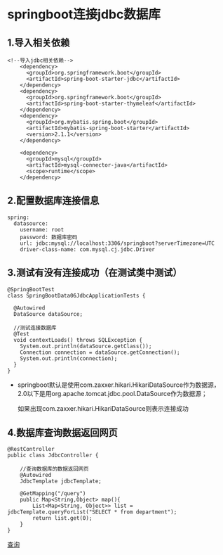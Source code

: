 # springboot连接jdbc数据库

## 1.导入相关依赖

    <!--导入jdbc相关依赖-->
        <dependency>
          <groupId>org.springframework.boot</groupId>
          <artifactId>spring-boot-starter-jdbc</artifactId>
        </dependency>
        <dependency>
          <groupId>org.springframework.boot</groupId>
          <artifactId>spring-boot-starter-thymeleaf</artifactId>
        </dependency>
        <dependency>
          <groupId>org.mybatis.spring.boot</groupId>
          <artifactId>mybatis-spring-boot-starter</artifactId>
          <version>2.1.1</version>
        </dependency>

        <dependency>
          <groupId>mysql</groupId>
          <artifactId>mysql-connector-java</artifactId>
          <scope>runtime</scope>
        </dependency>
        
        
## 2.配置数据库连接信息
    spring:
      datasource:
        username: root
        password: 数据库密码
        url: jdbc:mysql://localhost:3306/springboot?serverTimezone=UTC
        driver-class-name: com.mysql.cj.jdbc.Driver
        
        
## 3.测试有没有连接成功（在测试类中测试）
    @SpringBootTest
    class SpringBootData06JdbcApplicationTests {

      @Autowired
      DataSource dataSource;

      //测试连接数据库
      @Test
      void contextLoads() throws SQLException {
        System.out.println(dataSource.getClass());
        Connection connection = dataSource.getConnection();
        System.out.println(connection);
      }
    }
    
* springboot默认是使用com.zaxxer.hikari.HikariDataSource作为数据源，
2.0以下是用org.apache.tomcat.jdbc.pool.DataSource作为数据源；

    如果出现com.zaxxer.hikari.HikariDataSource则表示连接成功
    
    
## 4.数据库查询数据返回网页
    @RestController
    public class JdbcController {

        //查询数据库的数据返回网页
        @Autowired
        JdbcTemplate jdbcTemplate;

        @GetMapping("/query")
        public Map<String,Object> map(){
            List<Map<String, Object>> list = jdbcTemplate.queryForList("SELECT * from department");
            return list.get(0);
        }
    }

[查询](http://localhost:8080/query)  
